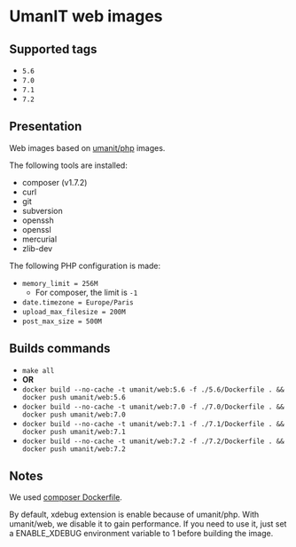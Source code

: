 # UmanIT web images

## Supported tags
* `5.6`
* `7.0`
* `7.1`
* `7.2`

## Presentation
Web images based on [umanit/php](https://hub.docker.com/r/umanit/php/) images.

The following tools are installed:
* composer (v1.7.2)
* curl
* git
* subversion
* openssh
* openssl
* mercurial
* zlib-dev

The following PHP configuration is made:
* `memory_limit = 256M`
  * For composer, the limit is `-1`
* `date.timezone = Europe/Paris`
* `upload_max_filesize = 200M`
* `post_max_size = 500M`

## Builds commands
* `make all`
* **OR**
* `docker build --no-cache -t umanit/web:5.6 -f ./5.6/Dockerfile . && docker push umanit/web:5.6`
* `docker build --no-cache -t umanit/web:7.0 -f ./7.0/Dockerfile . && docker push umanit/web:7.0`
* `docker build --no-cache -t umanit/web:7.1 -f ./7.1/Dockerfile . && docker push umanit/web:7.1`
* `docker build --no-cache -t umanit/web:7.2 -f ./7.2/Dockerfile . && docker push umanit/web:7.2`

## Notes
We used [composer Dockerfile](https://github.com/composer/docker/blob/master/Dockerfile.template).

By default, xdebug extension is enable because of umanit/php. With umanit/web,
we disable it to gain performance. If you need to use it, just set a
ENABLE_XDEBUG environment variable to 1 before building the image.
